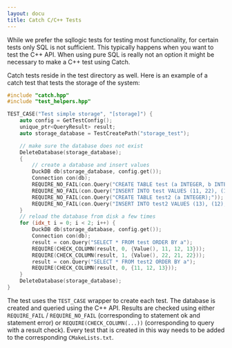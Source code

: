 ```yaml
---
layout: docu
title: Catch C/C++ Tests
---
```


While we prefer the sqllogic tests for testing most functionality, for certain tests only SQL is not sufficient. This typically happens when you want to test the C++ API. When using pure SQL is really not an option it might be necessary to make a C++ test using Catch.

Catch tests reside in the test directory as well. Here is an example of a catch test that tests the storage of the system:

```cpp
#include "catch.hpp"
#include "test_helpers.hpp"

TEST_CASE("Test simple storage", "[storage]") {
    auto config = GetTestConfig();
    unique_ptr<QueryResult> result;
    auto storage_database = TestCreatePath("storage_test");

    // make sure the database does not exist
    DeleteDatabase(storage_database);
    {
        // create a database and insert values
        DuckDB db(storage_database, config.get());
        Connection con(db);
        REQUIRE_NO_FAIL(con.Query("CREATE TABLE test (a INTEGER, b INTEGER);"));
        REQUIRE_NO_FAIL(con.Query("INSERT INTO test VALUES (11, 22), (13, 22), (12, 21), (NULL, NULL)"));
        REQUIRE_NO_FAIL(con.Query("CREATE TABLE test2 (a INTEGER);"));
        REQUIRE_NO_FAIL(con.Query("INSERT INTO test2 VALUES (13), (12), (11)"));
    }
    // reload the database from disk a few times
    for (idx_t i = 0; i < 2; i++) {
        DuckDB db(storage_database, config.get());
        Connection con(db);
        result = con.Query("SELECT * FROM test ORDER BY a");
        REQUIRE(CHECK_COLUMN(result, 0, {Value(), 11, 12, 13}));
        REQUIRE(CHECK_COLUMN(result, 1, {Value(), 22, 21, 22}));
        result = con.Query("SELECT * FROM test2 ORDER BY a");
        REQUIRE(CHECK_COLUMN(result, 0, {11, 12, 13}));
    }
    DeleteDatabase(storage_database);
}
```

The test uses the `TEST_CASE` wrapper to create each test. The database is created and queried using the C++ API. Results are checked using either `REQUIRE_FAIL` / `REQUIRE_NO_FAIL` (corresponding to statement ok and statement error) or `REQUIRE(CHECK_COLUMN(...))` (corresponding to query with a result check). Every test that is created in this way needs to be added to the corresponding `CMakeLists.txt`.